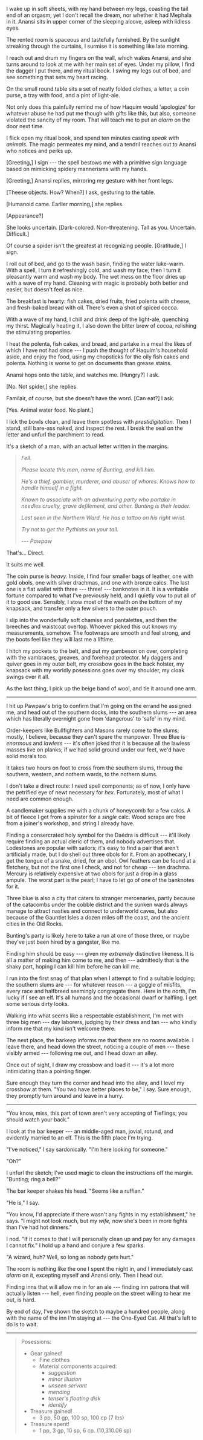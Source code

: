 I wake up in soft sheets, with my hand between my legs, coasting the tail end of an orgasm;
yet I don't recall the dream, nor whether it had Mephala in it. Anansi sits in upper corner of
the sleeping alcove, asleep with lidless eyes.

The rented room is spaceous and tastefully furnished. By the sunlight streaking through
the curtains, I surmise it is something like late morning.

I reach out and drum my fingers on the wall, which wakes Anansi, and she turns around
to look at me with her main set of eyes. Under my pillow, I find the dagger I put there,
and my ritual book. I swing my legs out of bed, and see something that sets my heart
racing.

On the small round table sits a set of neatly folded clothes, a letter,
a coin purse, a tray with food, and a pint of light-ale.

Not only does this painfully remind me of how Haquim would 'apologize' for
whatever abuse he had put me though with gifts like this, but also, someone
violated the sancity of my room. That will teach me to put an _alarm_ on the
door next time.

I flick open my ritual book, and spend ten minutes casting _speak with animals._
The magic permeates my mind, and a tendril reaches out to Anansi who notices and
perks up.

[Greeting,] I sign --- the spell bestows me with a primitive sign language based
on mimicking spidery mannerisms with my hands.

[Greeting,] Anansi replies, mirroring my gesture with her front legs.

[Theese objects. How? When?] I ask, gesturing to the table.

[Humanoid came. Earlier morning,] she replies.

[Appearance?]

She looks uncertain. [Dark-colored. Non-threatening. Tall as you. Uncertain. Difficult.]

Of course a spider isn't the greatest at recognizing people. [Gratitude,] I sign.

I roll out of bed, and go to the wash basin, finding the water luke-warm. With a
spell, I turn it refreshingly cold, and wash my face; then I turn it pleasantly warm
and wash my body. The wet mess on the floor dries up with a wave of my hand. Cleaning
with magic is probably both better and easier, but doesn't feel as nice.

The breakfast is hearty: fish cakes, dried fruits, fried polenta with
cheese, and fresh-baked bread with oil. There's even a shot of spiced cocoa.

With a wave of my hand, I chill and drink deep of the light-ale, quenching my thirst. Magically
heating it, I also down the bitter brew of cocoa, relishing the stimulating properties.

I heat the polenta, fish cakes, and bread, and partake in a meal the likes of which I have
not had since --- I push the thought of Haquim's household aside, and enjoy the food, using
my chopsticks for the oily fish cakes and polenta. Nothing is worse to get on documents than
grease stains.

Anansi hops onto the table, and watches me. [Hungry?] I ask.

[No. Not spider,] she replies.

Familair, of course, but she doesn't have the word. [Can eat?] I ask.

[Yes. Animal water food. No plant.]

I lick the bowls clean, and leave them spotless with _prestidigitation._ Then
I stand, still bare-ass naked, and inspect the rest. I break the seal on the
letter and unfurl the parchment to read. 

It's a sketch of a man, with an actual letter written in the margins.

> _Fell._
>
> _Please locate this man, name of Bunting, and kill him._
>
> _He's a thief, gambler, murderer, and abuser of whores. Knows how to
> handle himself in a fight._
>
> _Known to associate with an adventuring party who partake in needles cruelty,
> grave defilement, and other. Bunting is their leader._
>
> _Last seen in the Northern Ward. He has a tattoo on his right wrist._
>
> _Try not to get the Pythians on your tail._
>
> _--- Pawpaw_

That's... Direct.

It suits me well.

The coin purse is _heavy._ Inside, I find four smaller bags of leather, one
with gold obols, one with silver drachmas, and one with bronze calcs. The last one
is a flat wallet with three --- three! --- banknotes in it. It is a
veritable fortune compared to what I've previously held, and I quietly vow to
put all of it to good use.  Sensibly, I stow most of the wealth on the bottom of
my knapsack, and transfer only a few silvers to the outer pouch.

I slip into the wonderfully soft chamise and pantalettes, and then the
breeches and waistcoat overtop. Whoever picked this out knows my measurements,
somehow. The footwraps are smooth and feel strong, and the boots feel like they
will last me a liftime.

I hitch my pockets to the belt, and put my gambeson on over, completing with the
vambraces, greaves, and forehead protector. My daggers and quiver goes in my
outer belt, my crossbow goes in the back holster, my knapsack with my worldly
posessions goes over my shoulder, my cloak swings over it all.

As the last thing, I pick up the beige band of wool, and tie it around one arm.

----

I hit up Pawpaw's brig to confirm that I'm going on the errand he assigned me,
and head out of the southern docks, into the southern slums --- an area which has
literally overnight gone from 'dangerous' to 'safe' in my mind.

Order-keepers like Bullfighters and Masons rarely come to the slums; mostly, I
believe, because they can't spare the manpower. Three Blue is _enormous_ and
_lawless_ --- it's often joked that it is because all the lawless masses live on
planks; if we had solid ground under our feet, we'd have solid morals too.

It takes two hours on foot to cross from the southern slums, throug the
southern, western, and nothern wards, to the nothern slums.

I don't take a direct route: I need spell components; as of now, I only have
the petrified eye of newt necessary for _hex_. Fortunately, most of what I
need are common enough.

A candlemaker supplies me with a chunk of honeycomb for a few calcs. A bit of fleece
I get from a spinster for a _single_ calc. Wood scraps are free from a joiner's workshop,
and string I already have.

Finding a consercrated holy symbol for the Daédra is difficult --- it'll
likely require finding an actual cleric of them, and nobody advertises
that. Lodestones are popular with sailors; it's easy to find a pair that aren't
artificially made, but I do shell out three obols for it. From an apothecary,
I get the tongue of a snake, dried, for an obol. Owl feathers can be found
at a fletchery, but not the first one I check, and not for cheap --- ten
drachma. Mercury is relatively expensive at two obols for just a drop in a glass
ampule. The worst part is the pearl; I have to let go of one of the banknotes
for it.

Three blue is also a city that caters to stranger mercenaries, partly because
of the catacombs under the cobble district and the sunken wards always manage
to attract nasties and connect to underworld caves, but also because of the
Gauntlet Isles a dozen miles off the coast, and the ancient cities in the Old Rocks.

Bunting's party is likely here to take a run at one of those three, or maybe
they've just been hired by a gangster, like me.

Finding him should be easy --- given my _extremely_ distinctive likeness.
It is all a matter of making him come to me, and then --- admittedly that
is the shaky part, hoping I can kill him before he can kill me.

I run into the first snag of that plan when I attempt to find a suitable
lodging; the southern slums are --- for whatever reason --- a gaggle of misfits,
every race and halfbreed seemingly congregate there. Here in the north,
I'm lucky if I see an elf. It's all humans and the occasional dwarf or halfling.
I get some serious dirty looks.

Walking into what seems like a respectable establishment, I'm met with three big
men --- day laborers, judging by their dress and tan --- who kindly inform me that
my kind isn't welcome there.

The next place, the barkeep informs me that there are no rooms available.
I leave there, and head down the street, noticing a couple of men --- these
visibly armed --- following me out, and I head down an alley.

Once out of sight, I draw my crossbow and load it --- it's a lot more intimidating
than a pointing finger.

Sure enough they turn the corner and head into the alley, and I level my crossbow
at them. "You two have better places to be," I say. Sure enough, they promptly turn
around and leave in a hurry.

----

"You know, miss, this part of town aren't very accepting of Tieflings; you should
watch your back."

I look at the bar keeper --- an middle-aged man, jovial, rotund, and evidently
married to an elf.  This is the fifth place I'm trying.

"I've noticed," I say sardonically. "I'm here looking for someone."

"Oh?"

I unfurl the sketch; I've used magic to clean the instructions off the margin.
"Bunting; ring a bell?"

The bar keeper shakes his head. "Seems like a ruffian."

"He is," I say.

"You know, I'd appreciate if there wasn't any fights in my establishment," he says.
"I might not look much, but my _wife,_ now she's been in more fights than I've had
hot dinners."

I nod. "If it comes to that I will personally clean up and pay for any
damages I cannot fix." I hold up a hand and conjure a few sparks.

"A wizard, huh? Well, so long as nobody gets hurt."

The room is nothing like the one I spent the night in, and I immediately cast
_alarm_ on it, excepting myself and Anansi only. Then I head out.

Finding inns that will allow me in for an ale --- finding inn patrons that will actually
listen --- hell, even finding people on the street willing to hear me out, is hard.

By end of day, I've shown the sketch to maybe a hundred people, along with the name of the
inn I'm staying at --- the One-Eyed Cat. All that's left to do is to wait.

----

> Posessions:
> - Gear gained!
>   - Fine clothes
>   - Material components acquired:
>     - _suggestion_
>     - _minor illusion_
>     - _unseen servant_
>     - _mending_
>     - _tenser's floating disk_
>     - _identify_
> - Treasure gained!
>   - 3 pp, 50 gp, 100 sp, 100 cp (7 lbs)
> - Treasure spent!
>   - 1 pp, 3 gp, 10 sp, 6 cp. (10,310.06 sp)

